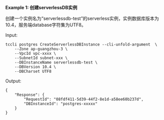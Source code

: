 **Example 1: 创建serverlessDB实例**

创建一个实例名为“serverlessdb-test”的serverless实例，实例数据库版本为10.4，服务端database字符集为UTF8。

Input: 

```
tccli postgres CreateServerlessDBInstance --cli-unfold-argument  \
    --Zone ap-guangzhou-3 \
    --VpcId vpc-xxxx \
    --SubnetId subnet-xxx \
    --DBInstanceName serverlessdb-test \
    --DBVersion 10.4 \
    --DBCharset UTF8
```

Output: 
```
{
    "Response": {
        "RequestId": "08fdf411-5d39-44f2-8e1d-a58ee60b237d",
        "DBInstanceId": "postgres-xxxxx"
    }
}
```

